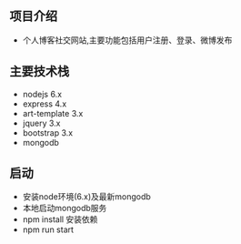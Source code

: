 
## 项目介绍
  - 个人博客社交网站,主要功能包括用户注册、登录、微博发布
  
  
## 主要技术栈
  - nodejs 6.x
  - express 4.x
  - art-template 3.x
  - jquery 3.x
  - bootstrap 3.x
  - mongodb
  
## 启动 
  - 安装node环境(6.x)及最新mongodb
  - 本地启动mongodb服务
  - npm install 安装依赖
  - npm run start 

